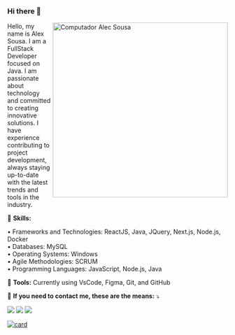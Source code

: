 ### Hi there 👋
<img src="https://raw.githubusercontent.com/MicaelliMedeiros/micaellimedeiros/master/image/computer-illustration.png" min-width="400px" max-width="400px" width="400px" align="right" alt="Computador Alec Sousa">

<p align="left"> 
 Hello, my name is Alex Sousa. I am a FullStack Developer focused on Java. I am passionate about technology and committed to creating innovative solutions. I have experience contributing to project development, always staying up-to-date with the latest trends and tools in the industry.
</p>

<p align="left">
  🦄 <strong>Skills:</strong>
</p>

<p align="left">
  • Frameworks and Technologies: ReactJS, Java, JQuery, Next.js, Node.js, Docker<br>
  • Databases: MySQL<br>
  • Operating Systems: Windows<br>
  • Agile Methodologies: SCRUM<br>
  • Programming Languages: JavaScript, Node.js, Java
</p>

<p align="left">
  💼 <strong>Tools:</strong> Currently using VsCode, Figma, Git, and GitHub
</p>

<p align="left">
  💌 <strong>If you need to contact me, these are the means:</strong> ⤵️
</p>

<p align="left">
  <a href="mailto:alecdev44@gmail.com" alt="Gmail">
  <img src="https://img.shields.io/badge/-Gmail-FF0000?style=flat-square&labelColor=FF0000&logo=gmail&logoColor=white&link=mailto:alecdev44@gmail.com" /></a>

  <a href="https://www.linkedin.com/in/alex-sousa-94101a21a/" alt="Linkedin">
  <img src="https://img.shields.io/badge/-Linkedin-0e76a8?style=flat-square&logo=Linkedin&logoColor=white&link=https://www.linkedin.com/in/alex-sousa-94101a21a/" /></a>

  <a href="https://www.instagram.com/alecs_o_leao/" alt="Instagram">
  <img src="https://img.shields.io/badge/-Instagram-DF0174?style=flat-square&labelColor=DF0174&logo=instagram&logoColor=white&link=https://www.instagram.com/alecs_o_leao/"/></a>
</p>  

[![card](https://github-readme-stats.vercel.app/api?username=AlexSousa4&theme=default)](https://github.com/AlexSousa4/)
